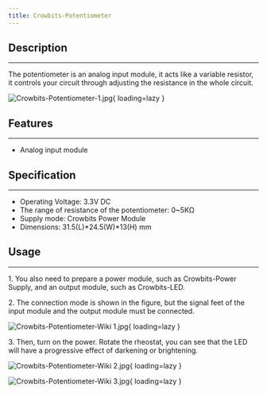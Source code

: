 ```yaml
---
title: Crowbits-Potentiometer
---
```


## Description
-----------

The potentiometer is an analog input module, it acts like a variable resistor, it controls your circuit through adjusting the resistance in the whole circuit.

![Crowbits-Potentiometer-1.jpg](https://wiki.elecrow.com/images/thumb/d/d7/Crowbits-Potentiometer-1.jpg/600px-Crowbits-Potentiometer-1.jpg){ loading=lazy }

## Features
--------

- Analog input module

## Specification
-------------

- Operating Voltage: 3.3V DC
- The range of resistance of the potentiometer: 0~5KΩ
- Supply mode: Crowbits Power Module
- Dimensions: 31.5(L)\*24.5(W)\*13(H) mm

## Usage
-----

1\. You also need to prepare a power module, such as Crowbits-Power Supply, and an output module, such as Crowbits-LED.

2\. The connection mode is shown in the figure, but the signal feet of the input module and the output module must be connected.

![Crowbits-Potentiometer-Wiki 1.jpg](https://wiki.elecrow.com/images/thumb/7/74/Crowbits-Potentiometer-Wiki_1.jpg/600px-Crowbits-Potentiometer-Wiki_1.jpg){ loading=lazy }

3\. Then, turn on the power. Rotate the rheostat, you can see that the LED will have a progressive effect of darkening or brightening.

![Crowbits-Potentiometer-Wiki 2.jpg](https://wiki.elecrow.com/images/thumb/4/4f/Crowbits-Potentiometer-Wiki_2.jpg/600px-Crowbits-Potentiometer-Wiki_2.jpg){ loading=lazy }

![Crowbits-Potentiometer-Wiki 3.jpg](https://wiki.elecrow.com/images/thumb/8/81/Crowbits-Potentiometer-Wiki_3.jpg/600px-Crowbits-Potentiometer-Wiki_3.jpg){ loading=lazy }